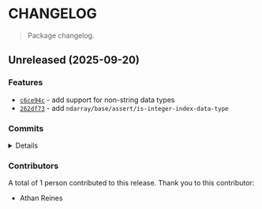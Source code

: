 # CHANGELOG

> Package changelog.

<section class="release" id="unreleased">

## Unreleased (2025-09-20)

<section class="features">

### Features

-   [`c6ce94c`](https://github.com/stdlib-js/stdlib/commit/c6ce94c5cf69a183cbe369a56411192d8d99abe1) - add support for non-string data types
-   [`262df73`](https://github.com/stdlib-js/stdlib/commit/262df739241e51bd92e21d5cb9168dc71972fec4) - add `ndarray/base/assert/is-integer-index-data-type`

</section>

<!-- /.features -->

<section class="commits">

### Commits

<details>

-   [`c6ce94c`](https://github.com/stdlib-js/stdlib/commit/c6ce94c5cf69a183cbe369a56411192d8d99abe1) - **feat:** add support for non-string data types _(by Athan Reines)_
-   [`262df73`](https://github.com/stdlib-js/stdlib/commit/262df739241e51bd92e21d5cb9168dc71972fec4) - **feat:** add `ndarray/base/assert/is-integer-index-data-type` _(by Athan Reines)_

</details>

</section>

<!-- /.commits -->

<section class="contributors">

### Contributors

A total of 1 person contributed to this release. Thank you to this contributor:

-   Athan Reines

</section>

<!-- /.contributors -->

</section>

<!-- /.release -->

